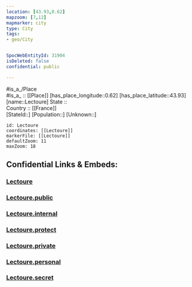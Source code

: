 ```yaml
---
location: [43.93,0.62] 
mapzoom: [7,12] 
mapmarker: city 
type: City
tags:
- geo/City


SpocWebEntityId: 31904
isDeleted: false
confidential: public

---
```

#is_a_/Place  
#is_a_ :: [[Place]] 
[has_place_longitude::0.62] 
[has_place_latitude::43.93] 
[name::Lectoure] 
State ::  
Country :: [[France]]  
[StateId::] 
[Population::] 
[Unknown::] 


```leaflet
id: Lectoure
coordinates: [[Lectoure]] 
markerFile: [[Lectoure]] 
defaultZoom: 11 
maxZoom: 18
```


## Confidential Links & Embeds: 

### [Lectoure](/_Standards/Earth/Continent/Europe/Europe~West/France/regions~France/Occitanie/departments~Occitanie/Gers/communes~Gers/Condom/cities~Condom/Lectoure.md) 

### [Lectoure.public](/_public/Earth/Continent/Europe/Europe~West/France/regions~France/Occitanie/departments~Occitanie/Gers/communes~Gers/Condom/cities~Condom/Lectoure.public.md) 

### [Lectoure.internal](/_internal/Earth/Continent/Europe/Europe~West/France/regions~France/Occitanie/departments~Occitanie/Gers/communes~Gers/Condom/cities~Condom/Lectoure.internal.md) 

### [Lectoure.protect](/_protect/Earth/Continent/Europe/Europe~West/France/regions~France/Occitanie/departments~Occitanie/Gers/communes~Gers/Condom/cities~Condom/Lectoure.protect.md) 

### [Lectoure.private](/_private/Earth/Continent/Europe/Europe~West/France/regions~France/Occitanie/departments~Occitanie/Gers/communes~Gers/Condom/cities~Condom/Lectoure.private.md) 

### [Lectoure.personal](/_personal/Earth/Continent/Europe/Europe~West/France/regions~France/Occitanie/departments~Occitanie/Gers/communes~Gers/Condom/cities~Condom/Lectoure.personal.md) 

### [Lectoure.secret](/_secret/Earth/Continent/Europe/Europe~West/France/regions~France/Occitanie/departments~Occitanie/Gers/communes~Gers/Condom/cities~Condom/Lectoure.secret.md)


